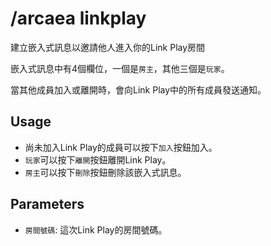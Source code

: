 # /arcaea linkplay

建立嵌入式訊息以邀請他人進入你的Link Play房間

嵌入式訊息中有4個欄位，一個是`房主`，其他三個是`玩家`。

當其他成員加入或離開時，會向Link Play中的所有成員發送通知。

## Usage

* 尚未加入Link Play的成員可以按下`加入`按鈕加入。
* `玩家`可以按下`離開`按鈕離開Link Play。
* `房主`可以按下`刪除`按鈕刪除該嵌入式訊息。


## Parameters

* `房間號碼`: 這次Link Play的房間號碼。